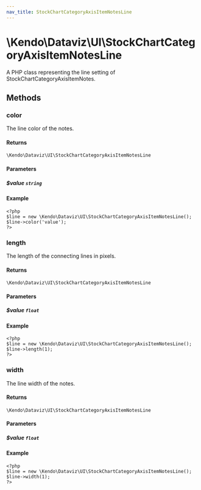 ```yaml
---
nav_title: StockChartCategoryAxisItemNotesLine
---
```


# \Kendo\Dataviz\UI\StockChartCategoryAxisItemNotesLine

A PHP class representing the line setting of StockChartCategoryAxisItemNotes.


## Methods

### color
The line color of the notes.

#### Returns
`\Kendo\Dataviz\UI\StockChartCategoryAxisItemNotesLine`

#### Parameters

##### $value `string`



#### Example 
    <?php
    $line = new \Kendo\Dataviz\UI\StockChartCategoryAxisItemNotesLine();
    $line->color('value');
    ?>

### length
The length of the connecting lines in pixels.

#### Returns
`\Kendo\Dataviz\UI\StockChartCategoryAxisItemNotesLine`

#### Parameters

##### $value `float`



#### Example 
    <?php
    $line = new \Kendo\Dataviz\UI\StockChartCategoryAxisItemNotesLine();
    $line->length(1);
    ?>

### width
The line width of the notes.

#### Returns
`\Kendo\Dataviz\UI\StockChartCategoryAxisItemNotesLine`

#### Parameters

##### $value `float`



#### Example 
    <?php
    $line = new \Kendo\Dataviz\UI\StockChartCategoryAxisItemNotesLine();
    $line->width(1);
    ?>

